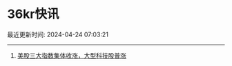 # 36kr快讯

最近更新时间: 2024-04-24 07:03:21

--- 
1. [美股三大指数集体收涨，大型科技股普涨](https://www.36kr.com/newsflashes/2746620606118661) 
